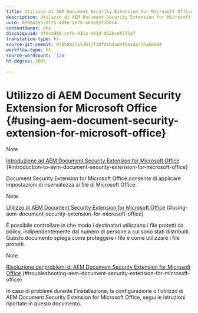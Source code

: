 ```yaml
---
title: Utilizzo di AEM Document Security Extension for Microsoft Office
description: Utilizzo di AEM Document Security Extension for Microsoft Office
uuid: 8d98a355-df25-4d8e-ae76-a63a93f280c4
contentOwner: dhv
discoiquuid: df6ca960-ccfb-411a-b61d-d52bce0725a7
translation-type: ht
source-git-commit: 078b8815a52917f20fd8bdad4f0a1da756a66684
workflow-type: ht
source-wordcount: '120'
ht-degree: 100%

---
```



# Utilizzo di AEM Document Security Extension for Microsoft Office {#using-aem-document-security-extension-for-microsoft-office}

>[!NOTE]
>
>[Introduzione ad AEM Document Security Extension for Microsoft Office](../document-security-extension-microsoft-office.md) {#introduction-to-aem-document-security-extension-for-microsoft-office}
>
>Document Security Extension for Microsoft Office consente di applicare impostazioni di riservatezza ai file di Microsoft Office.

>[!NOTE]
>
>[Utilizzo di AEM Document Security Extension for Microsoft Office](../using-aem-document-security-extension.md) {#using-aem-document-security-extension-for-microsoft-office}
>
>È possibile controllare in che modo i destinatari utilizzano i file protetti da policy, indipendentemente dal numero di persone a cui sono stati distribuiti. Questo documento spiega come proteggere i file e come utilizzare i file protetti.

>[!NOTE]
>
>[Risoluzione dei problemi di AEM Document Security Extension for Microsoft Office](../troubleshooting-document-security-extension.md) {#troubleshooting-aem-document-security-extension-for-microsoft-office}
>
>In caso di problemi durante l’installazione, la configurazione o l’utilizzo di AEM Document Security Extension for Microsoft Office, segui le istruzioni riportate in questo documento.


